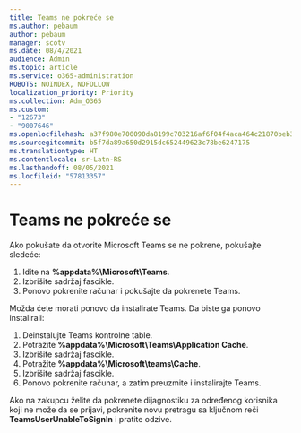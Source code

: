 ```yaml
---
title: Teams ne pokreće se
ms.author: pebaum
author: pebaum
manager: scotv
ms.date: 08/4/2021
audience: Admin
ms.topic: article
ms.service: o365-administration
ROBOTS: NOINDEX, NOFOLLOW
localization_priority: Priority
ms.collection: Adm_O365
ms.custom:
- "12673"
- "9007646"
ms.openlocfilehash: a37f980e700090da8199c703216af6f04f4aca464c21870beb3e907dd7b2d491
ms.sourcegitcommit: b5f7da89a650d2915dc652449623c78be6247175
ms.translationtype: HT
ms.contentlocale: sr-Latn-RS
ms.lasthandoff: 08/05/2021
ms.locfileid: "57813357"
---
```

# <a name="teams-doesnt-launch"></a>Teams ne pokreće se

Ako pokušate da otvorite Microsoft Teams se ne pokrene, pokušajte sledeće:

1. Idite na **%appdata%\Microsoft\Teams**.
1. Izbrišite sadržaj fascikle.
1. Ponovo pokrenite računar i pokušajte da pokrenete Teams.

Možda ćete morati ponovo da instalirate Teams. Da biste ga ponovo instalirali:

1. Deinstalujte Teams kontrolne table.
1. Potražite **%appdata%\Microsoft\Teams\Application Cache**.
1. Izbrišite sadržaj fascikle.
1. Potražite **%appdata%\Microsoft\teams\Cache**.
1. Izbrišite sadržaj fascikle.
1. Ponovo pokrenite računar, a zatim preuzmite i instalirajte Teams.

Ako na zakupcu želite da pokrenete dijagnostiku za određenog korisnika koji ne može da se prijavi, pokrenite novu pretragu sa ključnom reči **TeamsUserUnableToSignIn** i pratite odzive.